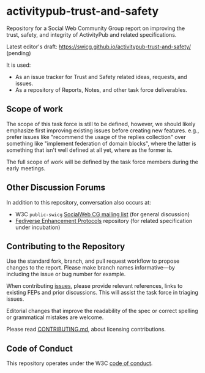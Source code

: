 # activitypub-trust-and-safety

Repository for a Social Web Community Group report on improving the trust, safety, and integrity of ActivityPub and related specifications.

Latest editor's draft: https://swicg.github.io/activitypub-trust-and-safety/ (pending)

It is used:

* As an issue tracker for Trust and Safety related ideas, requests, and issues.
* As a repository of Reports, Notes, and other task force deliverables.

## Scope of work

The scope of this task force is still to be defined, however, we should likely emphasize first improving existing issues before creating new features. e.g., prefer issues like "recommend the usage of the replies collection" over something like "implement federation of domain blocks", where the latter is something that isn't well defined at all yet, where as the former is.

The full scope of work will be defined by the task force members during the early meetings.

## Other Discussion Forums

In addition to this repository, conversation also occurs at:

* W3C `public-swicg` [SocialWeb CG mailing list](https://lists.w3.org/Archives/Public/public-swicg/) (for general discussion)
* [Fediverse Enhancement Protocols](https://codeberg.org/fediverse/fep) repository (for related specification under
  incubation)

## Contributing to the Repository

Use the standard fork, branch, and pull request workflow to propose changes to
the report. Please make branch names informative—by including the issue
or bug number for example.

When contributing [issues](https://github.com/swicg/activitypub-trust-and-safety/issues), please provide relevant references, links to existing FEPs and prior discussions. This will assist the task force in triaging issues.

Editorial changes that improve the readability of the spec or correct spelling
or grammatical mistakes are welcome.

Please read [CONTRIBUTING.md](CONTRIBUTING.md), about licensing contributions.

## Code of Conduct

This repository operates under the W3C [code of conduct](https://www.w3.org/Consortium/cepc/).
